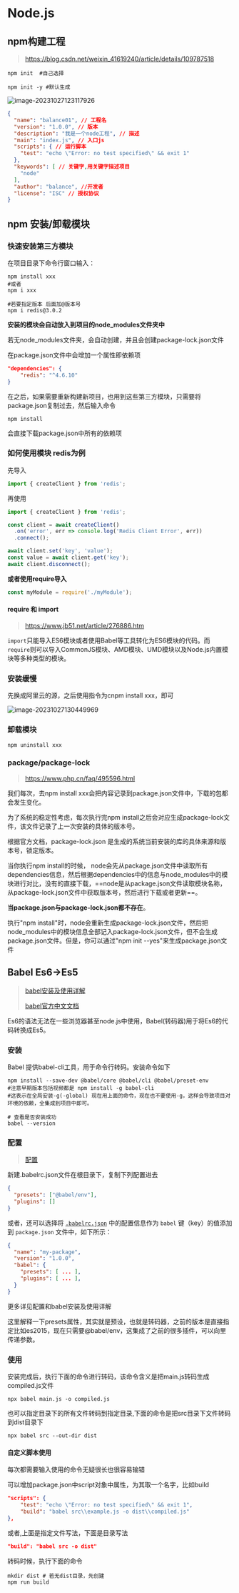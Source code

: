 #  Node.js

## npm构建工程

> https://blog.csdn.net/weixin_41619240/article/details/109787518

```shell
npm init  #自己选择

npm init -y #默认生成
```

![image-20231027123117926](https://raw.githubusercontent.com/balance-hy/typora/master/2023img/202310271231243.png)

```json
{
  "name": "balance01", // 工程名
  "version": "1.0.0", // 版本
  "description": "我是一个node工程", // 描述
  "main": "index.js", // 入口js
  "scripts": { // 运行脚本
    "test": "echo \"Error: no test specified\" && exit 1"
  },
  "keywords": [ // 关键字,用关键字描述项目
    "node"
  ],
  "author": "balance", //开发者
  "license": "ISC" // 授权协议
}
```

## npm 安装/卸载模块

### 快速安装第三方模块

在项目目录下命令行窗口输入：

```shell
npm install xxx
#或者
npm i xxx

#若要指定版本 后面加@版本号
npm i redis@3.0.2
```

**安装的模块会自动放入到项目的node_modules文件夹中**

若无node_modules文件夹，会自动创建，并且会创建package-lock.json文件

在package.json文件中会增加一个属性即依赖项

```json
"dependencies": {
    "redis": "^4.6.10"
}
```

在之后，如果需要重新构建新项目，也用到这些第三方模块，只需要将package.json复制过去，然后输入命令

```shell
npm install
```

会直接下载package.json中所有的依赖项

### 如何使用模块 redis为例

先导入

```js
import { createClient } from 'redis';
```

再使用

```js
import { createClient } from 'redis';

const client = await createClient()
  .on('error', err => console.log('Redis Client Error', err))
  .connect();

await client.set('key', 'value');
const value = await client.get('key');
await client.disconnect();
```

**或者使用require导入**

```js
const myModule = require('./myModule');
```

#### require 和 import

> https://www.jb51.net/article/276886.htm

`import`只能导入ES6模块或者使用Babel等工具转化为ES6模块的代码。而`require`则可以导入CommonJS模块、AMD模块、UMD模块以及Node.js内置模块等多种类型的模块。

### 安装缓慢

先换成阿里云的源，之后使用指令为cnpm install xxx，即可

![image-20231027130449969](https://raw.githubusercontent.com/balance-hy/typora/master/2023img/202310271304845.png)

### 卸载模块

```shell
npm uninstall xxx
```

### package/package-lock

> https://www.php.cn/faq/495596.html

我们每次，去npm install xxx会把内容记录到package.json文件中，下载的包都会发生变化。

为了系统的稳定性考虑，每次执行完npm install之后会对应生成package-lock文件，该文件记录了上一次安装的具体的版本号。

根据官方文档，package-lock.json 是生成的系统当前安装的库的具体来源和版本号，锁定版本。

当你执行npm install的时候， node会先从package.json文件中读取所有dependencies信息，然后根据dependencies中的信息与node_modules中的模块进行对比，没有的直接下载，==node是从package.json文件读取模块名称，从package-lock.json文件中获取版本号，然后进行下载或者更新==。

**当package.json与package-lock.json都不存在**。

执行"npm install"时，node会重新生成package-lock.json文件，然后把node_modules中的模块信息全部记入package-lock.json文件，但不会生成package.json文件。但是，你可以通过"npm init --yes"来生成package.json文件

## Babel Es6->Es5

> [babel安装及使用详解](https://blog.csdn.net/caiqian97/article/details/129726671)
>
> [babel官方中文文档](https://www.babeljs.cn/docs/configuration)

Es6的语法无法在一些浏览器甚至node.js中使用，Babel(转码器)用于将Es6的代码转换成Es5。

### 安装

Babel 提供babel-cli工具，用于命令行转码。安装命令如下

```shell
npm install --save-dev @babel/core @babel/cli @babel/preset-env
#注意早期版本包括视频都是 npm install -g babel-cli
#这表示在全局安装-g(-global) 现在用上面的命令，现在也不要使用-g，这样会导致项目对环境的依赖，全集成到项目中即可。

# 查看是否安装成功
babel --version
```

### 配置

> [配置](https://www.babeljs.cn/docs/configuration)

新建.babelrc.json文件在根目录下，复制下列配置进去

```json
{
  "presets": ["@babel/env"],
  "plugins": []
}
```

或者，还可以选择将 [`.babelrc.json`](https://www.babeljs.cn/docs/configuration#babelrcjson) 中的配置信息作为 `babel` 键（key）的值添加到 `package.json` 文件中，如下所示：

```json
{
  "name": "my-package",
  "version": "1.0.0",
  "babel": {
    "presets": [ ... ],
    "plugins": [ ... ],
  }
}
```

更多详见配置和babel安装及使用详解

这里解释一下presets属性，其实就是预设，也就是转码器，之前的版本是直接指定比如es2015，现在只需要@babel/env，这集成了之前的很多插件，可以向里传递参数。

### 使用

安装完成后，执行下面的命令进行转码，该命令含义是把main.js转码生成compiled.js文件

```shell
npx babel main.js -o compiled.js
```

也可以指定目录下的所有文件转码到指定目录,下面的命令是把src目录下文件转码到dist目录下

```shell
npx babel src --out-dir dist
```

#### 自定义脚本使用

每次都需要输入使用的命令无疑很长也很容易输错

可以增加package.json中script对象中属性，为其取一个名字，比如build

```json
"scripts": {
    "test": "echo \"Error: no test specified\" && exit 1",
    "build": "babel src\\example.js -o dist\\compiled.js"
},
```

或者,上面是指定文件写法，下面是目录写法

```json
"build": "babel src -o dist"
```

转码时候，执行下面的命令

```shell
mkdir dist # 若无dist目录，先创建
npm run build
```

